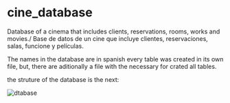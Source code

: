 # cine_database
Database of a cinema that includes clients, reservations, rooms, works and movies./ Base de datos de un cine que incluye clientes, reservaciones, salas, funcione y películas. 

The names in the database are in spanish
every table was created in its own file, but, there are aditionally a file with the necessary for crated all tables. 

the struture of the database is the next:

![dtabase](https://user-images.githubusercontent.com/112349601/228419024-6d21a8de-96d5-4f52-be78-4d93db09d74f.png)
